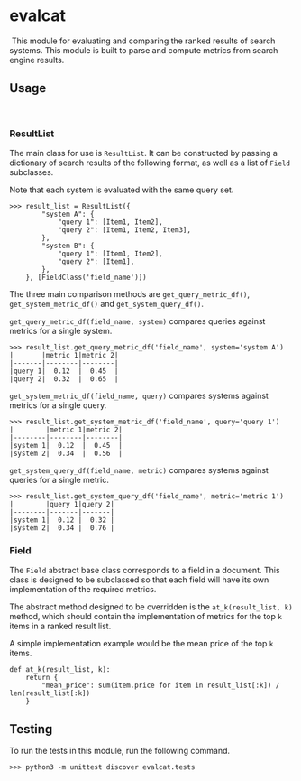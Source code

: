 # evalcat
​
This module for evaluating and comparing the ranked results of search systems.
This module is built to parse and compute metrics from search engine results.
​
## Usage
​
### ResultList
The main class for use is `ResultList`.
It can be constructed by passing a dictionary of search results of the following format, as well as a list of `Field` subclasses.

Note that each system is evaluated with the same query set.
```
>>> result_list = ResultList({
        "system A": {
            "query 1": [Item1, Item2],
            "query 2": [Item1, Item2, Item3],
        },
        "system B": {
            "query 1": [Item1, Item2],
            "query 2": [Item1],
        },
    }, [FieldClass('field_name')])
```

The three main comparison methods are `get_query_metric_df()`, `get_system_metric_df()` and `get_system_query_df()`.

`get_query_metric_df(field_name, system)` compares queries against metrics for a single system.
```
>>> result_list.get_query_metric_df('field_name', system='system A')
|       |metric 1|metric 2|
|-------|--------|--------|
|query 1|  0.12  |  0.45  |
|query 2|  0.32  |  0.65  |
```
`get_system_metric_df(field_name, query)` compares systems against metrics for a single query.
```
>>> result_list.get_system_metric_df('field_name', query='query 1')
|        |metric 1|metric 2|
|--------|--------|--------|
|system 1|  0.12  |  0.45  |
|system 2|  0.34  |  0.56  |
```
`get_system_query_df(field_name, metric)` compares systems against queries for a single metric.
```
>>> result_list.get_system_query_df('field_name', metric='metric 1')
|        |query 1|query 2|
|--------|-------|-------|
|system 1|  0.12 |  0.32 |
|system 2|  0.34 |  0.76 |
```

### Field

The `Field` abstract base class corresponds to a field in a document.
This class is designed to be subclassed so that each field will have its own implementation of the required metrics.

The abstract method designed to be overridden is the `at_k(result_list, k)` method, 
which should contain the implementation of metrics for the top `k` items in a ranked result list.

A simple implementation example would be the mean price of the top `k` items.
```
def at_k(result_list, k):
    return {
        "mean_price": sum(item.price for item in result_list[:k]) / len(result_list[:k])
    }
```

## Testing

To run the tests in this module, run the following command.
```
>>> python3 -m unittest discover evalcat.tests
```